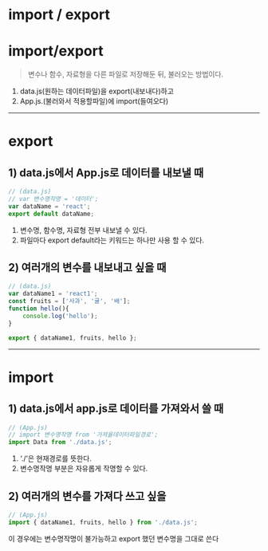 # import / export

 

# import/export

> 변수나 함수, 자료형을 다른 파일로 저장해둔 뒤, 불러오는 방법이다.
> 
1. data.js(원하는 데이터파일)을 export(내보내다)하고
2. App.js.(불러와서 적용할파일)에 import(들여오다)

---

# export

## 1) data.js에서 App.js로 데이터를 내보낼 때

```jsx
// (data.js)
// var 변수명작명 = '데이터';
var dataName = 'react';
export default dataName;
```

1. 변수명, 함수명, 자료형 전부 내보낼 수 있다.                                           
2. 파일마다 export default라는 키워드는 하나만 사용 할 수 있다.

## 2) 여러개의 변수를 내보내고 싶을 때

```jsx
// (data.js)
var dataName1 = 'react1';
const fruits = ['사과', '귤', '배'];
function hello(){
	console.log('hello');
}

export { dataName1, fruits, hello };

```

---

# import

## 1) data.js에서 app.js로 데이터를 가져와서 쓸 때

```jsx
// (App.js)
// import 변수명작명 from '가져올데이터파일경로';
import Data from './data.js';
```

1. ‘./’은 현재경로를 뜻한다.
2. 변수명작명 부분은 자유롭게 작명할 수 있다.

## 2) 여러개의 변수를 가져다 쓰고 싶을

```jsx
// (App.js)
import { dataName1, fruits, hello } from './data.js';
```

이 경우에는 변수명작명이 불가능하고 export 했던 변수명을 그대로 쓴다
